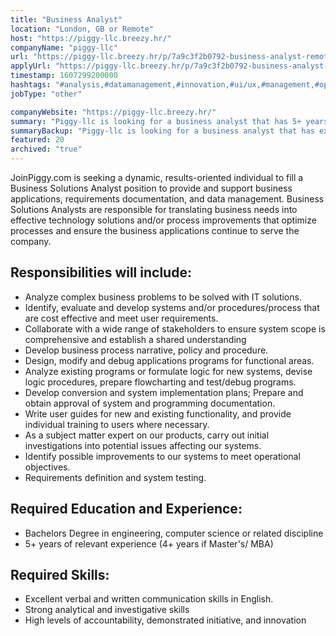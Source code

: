 ```yaml
---
title: "Business Analyst"
location: "London, GB or Remote"
host: "https://piggy-llc.breezy.hr/"
companyName: "piggy-llc"
url: "https://piggy-llc.breezy.hr/p/7a9c3f2b0792-business-analyst-remote"
applyUrl: "https://piggy-llc.breezy.hr/p/7a9c3f2b0792-business-analyst-remote/apply"
timestamp: 1607299200000
hashtags: "#analysis,#datamanagement,#innovation,#ui/ux,#management,#operations,#translation,#office,#optimization,#English"
jobType: "other"

companyWebsite: "https://piggy-llc.breezy.hr/"
summary: "Piggy-llc is looking for a business analyst that has 5+ years of relevant experience."
summaryBackup: "Piggy-llc is looking for a business analyst that has experience in: #ui/ux, #management, #operations."
featured: 20
archived: "true"
---
```


JoinPiggy.com is seeking a dynamic, results-oriented individual to fill a Business Solutions Analyst position to provide and support business applications, requirements documentation, and data management. Business Solutions Analysts are responsible for translating business needs into effective technology solutions and/or process improvements that optimize processes and ensure the business applications continue to serve the company.

## Responsibilities will include:

*   Analyze complex business problems to be solved with IT solutions.
*   Identify, evaluate and develop systems and/or procedures/process that are cost effective and meet user requirements.
*   Collaborate with a wide range of stakeholders to ensure system scope is comprehensive and establish a shared understanding
*   Develop business process narrative, policy and procedure.
*   Design, modify and debug applications programs for functional areas.
*   Analyze existing programs or formulate logic for new systems, devise logic procedures, prepare flowcharting and test/debug programs.
*   Develop conversion and system implementation plans; Prepare and obtain approval of system and programming documentation.
*   Write user guides for new and existing functionality, and provide individual training to users where necessary.
*   As a subject matter expert on our products, carry out initial investigations into potential issues affecting our systems.
*   Identify possible improvements to our systems to meet operational objectives.
*   Requirements definition and system testing.

## Required Education and Experience:

*   Bachelors Degree in engineering, computer science or related discipline
*   5+ years of relevant experience (4+ years if Master's/ MBA)

## Required Skills:

*   Excellent verbal and written communication skills in English.
*   Strong analytical and investigative skills
*   High levels of accountability, demonstrated initiative, and innovation
